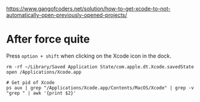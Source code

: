 
https://www.gangofcoders.net/solution/how-to-get-xcode-to-not-automatically-open-previously-opened-projects/



# After force quite


Press `option + shift` when clicking on the Xcode icon in the dock. 


```
rm -rf ~/Library/Saved Application State/com.apple.dt.Xcode.savedState
open /Applications/Xcode.app
```



```
# Get pid of Xcode
ps aux | grep "/Applications/Xcode.app/Contents/MacOS/Xcode" | grep -v "grep " | awk '{print $2}'
```